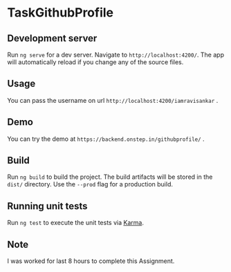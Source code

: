# TaskGithubProfile

## Development server

Run `ng serve` for a dev server. Navigate to `http://localhost:4200/`. The app will automatically reload if you change any of the source files.

## Usage

You can pass the username on url `http://localhost:4200/iamravisankar` .


## Demo 

You can try the demo at  `https://backend.onstep.in/githubprofile/` .

 
## Build

Run `ng build` to build the project. The build artifacts will be stored in the `dist/` directory. Use the `--prod` flag for a production build.

## Running unit tests

Run `ng test` to execute the unit tests via [Karma](https://karma-runner.github.io).

## Note


I was worked for last 8 hours to complete this Assignment.